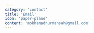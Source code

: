 ```yaml
---
category: 'contact'
title: 'Email'
icon: 'paper-plane'
content: 'mokhamadnurmansah@gmail.com'
---
```

